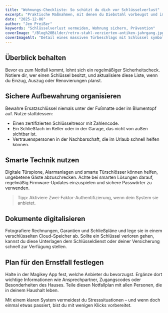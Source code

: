 ```yaml
---
title: "Wohnungs-Checkliste: So schützt du dich vor Schlüsselverlust"
excerpt: "Praktische Maßnahmen, mit denen du Diebstahl vorbeugst und im Ernstfall schnell Ersatzschlüssel zur Hand hast."
date: "2025-12-06"
author: "Jen Preißer"
keywords: "Schlüsselverlust vermeiden, Wohnung sichern, Prävention"
coverImage: "/Blog%20Bilder/retro-stahl-verzierten-antiken-jahrgang.jpg"
coverImageAlt: "Detail eines massiven Türbeschlags mit Schlüssel symbolisiert einen gründlichen Wohnungscheck"
---
```


## Überblick behalten

Bevor es zum Notfall kommt, lohnt sich ein regelmäßiger Sicherheitscheck. Notiere dir, wer einen Schlüssel besitzt, und aktualisiere diese Liste, wenn du Einzug, Auszug oder Renovierungen planst.

## Sichere Aufbewahrung organisieren

Bewahre Ersatzschlüssel niemals unter der Fußmatte oder im Blumentopf auf. Nutze stattdessen:

- Einen zertifizierten Schlüsseltresor mit Zahlencode.
- Ein Schließfach im Keller oder in der Garage, das nicht von außen sichtbar ist.
- Vertrauenspersonen in der Nachbarschaft, die im Urlaub schnell helfen können.

## Smarte Technik nutzen

Digitale Türspione, Alarmanlagen und smarte Türschlösser können helfen, ungebetene Gäste abzuschrecken. Achte bei smarten Lösungen darauf, regelmäßig Firmware-Updates einzuspielen und sichere Passwörter zu verwenden.

> Tipp: Aktiviere Zwei-Faktor-Authentifizierung, wenn dein System sie anbietet.

## Dokumente digitalisieren

Fotografiere Rechnungen, Garantien und Schließpläne und lege sie in einem verschlüsselten Cloud-Speicher ab. Sollte ein Schlüssel verloren gehen, kannst du diese Unterlagen dem Schlüsseldienst oder deiner Versicherung schnell zur Verfügung stellen.

## Plan für den Ernstfall festlegen

Halte in der Magikey App fest, welche Anbieter du bevorzugst. Ergänze dort wichtige Informationen wie Ansprechpartner, Zugangscodes oder Besonderheiten des Hauses. Teile diesen Notfallplan mit allen Personen, die in deinem Haushalt leben.

Mit einem klaren System vermeidest du Stresssituationen – und wenn doch einmal etwas passiert, bist du mit wenigen Klicks vorbereitet.

